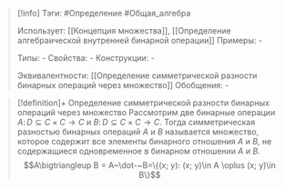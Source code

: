 > [!info]
> Тэги: #Определение #Общая_алгебра 
> 
> Использует: [[Концепция множества]], [[Определение aлгебраической внутренней бинарной операции]]
> Примеры: *-*
> 
> Типы: *-*
> Свойства: *-*
> Конструкции: *-*
> 
> Эквивалентности: [[Определение симметрической разности бинарных операций через множество]]
> Обобщения: *-*

> [!definition]+ Определение симметрической разности бинарных операций через множество
> Рассмотрим две бинарные операции $A\colon D\subseteq C\times C \to C$ и $B\colon D\subseteq C\times C \to C$. Тогда симметрическая разностью бинарных операций $A$ и $B$ называется множество, которое содержит все элементы бинарного отношения $A$ и $B$, не содержащиеся одновременное в бинарном отношении $A$ и $B$. $$A\bigtriangleup B = A~\dot-~B=\{(x; y): (x; y)\in A \oplus (x; y)\in B\}$$